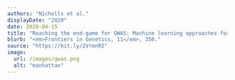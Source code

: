 ```yaml
---
authors: "Nicholls et al."
displayDate: "2020"
date: 2020-04-15
title: "Reaching the end-game for GWAS: Machine learning approaches for the prioritization of complex disease loci"
blurb: "<em>Frontiers in Genetics, 11</em>, 350."
source: "https://bit.ly/2VrmnRI"
image:
  url: /images/gwas.png
  alt: "manhattan"
---
```

